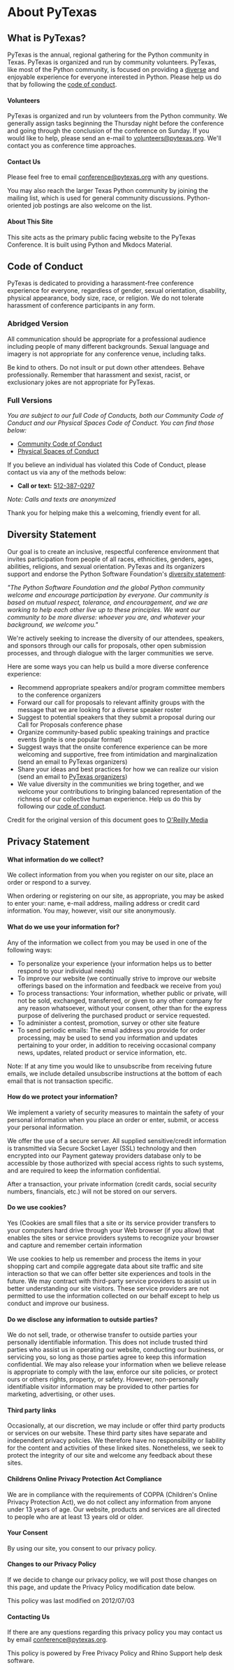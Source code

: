 # About PyTexas

## What is PyTexas?

PyTexas is the annual, regional gathering for the Python community in Texas.
PyTexas is organized and run by community volunteers. PyTexas, like most of the
Python community, is focused on providing a [diverse](/about/diversity-statement) and enjoyable experience
for everyone interested in Python. Please help us do that by following the
[code of conduct](/about/code-of-conduct).

#### Volunteers

PyTexas is organized and run by volunteers from the Python community. We
generally assign tasks beginning the Thursday night before the conference and
going through the conclusion of the conference on Sunday. If you would like to
help, please send an e-mail to [volunteers@pytexas.org](mailto:volunteers@pytexas.org). We'll contact you as conference time approaches.

#### Contact Us

Please feel free to email [conference@pytexas.org](mailto:conference@pytexas.org) with any questions.

You may also reach the larger Texas Python community by joining the mailing
list, which is used for general community discussions. Python-oriented job
postings are also welcome on the list.

#### About This Site

This site acts as the primary public facing website to the PyTexas Conference.
It is built using Python and Mkdocs Material.

## Code of Conduct

PyTexas is dedicated to providing a harassment-free conference experience for
everyone, regardless of gender, sexual orientation, disability, physical
appearance, body size, race, or religion. We do not tolerate harassment of
conference participants in any form.

### Abridged Version
All communication should be appropriate for a professional audience including
people of many different backgrounds. Sexual language and imagery is not
appropriate for any conference venue, including talks.

Be kind to others. Do not insult or put down other attendees. Behave
professionally. Remember that harassment and sexist, racist, or exclusionary
jokes are not appropriate for PyTexas.

### Full Versions
*You are subject to our full Code of Conducts, both our Community Code of Conduct
and our Physical Spaces Code of Conduct. You can find those below:*

* [Community Code of Conduct](https://github.com/pytexas/code-of-conduct/blob/main/CODE_OF_CONDUCT.md)
* [Physical Spaces of Conduct](https://github.com/pytexas/code-of-conduct/blob/main/physical-spaces-code-of-conduct.md)

If you believe an individual has violated this Code of Conduct, please contact
us via any of the methods below:

* **Call or text:** [512-387-0297](tel:512-387-0297)

_Note: Calls and texts are anonymized_

Thank you for helping make this a welcoming, friendly event for all.

## Diversity Statement

Our goal is to create an inclusive, respectful conference environment that
invites participation from people of all races, ethnicities, genders, ages,
abilities, religions, and sexual orientation. PyTexas and its organizers
support and endorse the Python Software Foundation's
[diversity statement](http://www.python.org/psf/diversity/):

*"The Python Software Foundation and the global Python community welcome and
encourage participation by everyone. Our community is based on mutual respect,
tolerance, and encouragement, and we are working to help each other live up to
these principles. We want our community to be more diverse: whoever you are,
and whatever your background, we welcome you."*

We're actively seeking to increase the diversity of our attendees, speakers,
and sponsors through our calls for proposals, other open submission processes,
and through dialogue with the larger communities we serve.

Here are some ways you can help us build a more diverse conference experience:

- Recommend appropriate speakers and/or program committee members to the
    conference organizers
- Forward our call for proposals to relevant affinity groups with the message
    that we are looking for a diverse speaker roster
- Suggest to potential speakers that they submit a proposal during our
    Call for Proposals conference phase
- Organize community-based public speaking trainings and practice events
    (Ignite is one popular format)
- Suggest ways that the onsite conference experience can be more welcoming and
    supportive, free from intimidation and marginalization
    (send an email to PyTexas organizers)
- Share your ideas and best practices for how we can realize our vision
    (send an email to [PyTexas organizers](mailto:conference@pytexas.org))
- We value diversity in the communities we bring together, and we welcome your
    contributions to bringing balanced representation of the richness of our
    collective human experience. Help us do this by following our
    [code of conduct](/about/code-of-conduct).

Credit for the original version of this document goes to
[O'Reilly Media](http://assets.en.oreilly.com/1/eventprovider/1/ConfDiversity.pdf)

## Privacy Statement

#### What information do we collect?

We collect information from you when you register on our site, place an order
or respond to a survey.

When ordering or registering on our site, as appropriate, you may be asked to
enter your: name, e-mail address, mailing address or credit card information.
You may, however, visit our site anonymously.

#### What do we use your information for?

Any of the information we collect from you may be used in one of the following
ways:

- To personalize your experience (your information helps us to better respond
    to your individual needs)
- To improve our website (we continually strive to improve our website
    offerings based on the information and feedback we receive from you)
- To process transactions: Your information, whether public or private, will
    not be sold, exchanged, transferred, or given to any other company for any
    reason whatsoever, without your consent, other than for the express purpose
    of delivering the purchased product or service requested.
- To administer a contest, promotion, survey or other site feature
- To send periodic emails: The email address you provide for order processing,
    may be used to send you information and updates pertaining to your order,
    in addition to receiving occasional company news, updates, related product
    or service information, etc.

Note: If at any time you would like to unsubscribe from receiving future emails, we include detailed unsubscribe instructions at the bottom of each email that is not transaction specific.

#### How do we protect your information?

We implement a variety of security measures to maintain the safety of your personal information when you place an order or enter, submit, or access your personal information.

We offer the use of a secure server. All supplied sensitive/credit information is transmitted via Secure Socket Layer (SSL) technology and then encrypted into our Payment gateway providers database only to be accessible by those authorized with special access rights to such systems, and are required to keep the information confidential.

After a transaction, your private information (credit cards, social security numbers, financials, etc.) will not be stored on our servers.

#### Do we use cookies?

Yes (Cookies are small files that a site or its service provider transfers to your computers hard drive through your Web browser (if you allow) that enables the sites or service providers systems to recognize your browser and capture and remember certain information

We use cookies to help us remember and process the items in your shopping cart and compile aggregate data about site traffic and site interaction so that we can offer better site experiences and tools in the future. We may contract with third-party service providers to assist us in better understanding our site visitors. These service providers are not permitted to use the information collected on our behalf except to help us conduct and improve our business.

#### Do we disclose any information to outside parties?

We do not sell, trade, or otherwise transfer to outside parties your personally identifiable information. This does not include trusted third parties who assist us in operating our website, conducting our business, or servicing you, so long as those parties agree to keep this information confidential. We may also release your information when we believe release is appropriate to comply with the law, enforce our site policies, or protect ours or others rights, property, or safety. However, non-personally identifiable visitor information may be provided to other parties for marketing, advertising, or other uses.

#### Third party links

Occasionally, at our discretion, we may include or offer third party products or services on our website. These third party sites have separate and independent privacy policies. We therefore have no responsibility or liability for the content and activities of these linked sites. Nonetheless, we seek to protect the integrity of our site and welcome any feedback about these sites.

#### Childrens Online Privacy Protection Act Compliance

We are in compliance with the requirements of COPPA (Children's Online Privacy Protection Act), we do not collect any information from anyone under 13 years of age. Our website, products and services are all directed to people who are at least 13 years old or older.

#### Your Consent

By using our site, you consent to our privacy policy.

#### Changes to our Privacy Policy

If we decide to change our privacy policy, we will post those changes on this page, and update the Privacy Policy modification date below.

This policy was last modified on 2012/07/03

#### Contacting Us

If there are any questions regarding this privacy policy you may contact us by email [conference@pytexas.org](mailto:conference@pytexas.org).

This policy is powered by Free Privacy Policy and Rhino Support help desk software.


